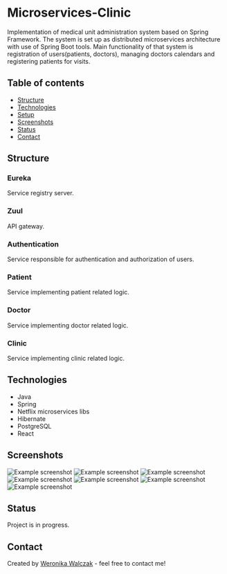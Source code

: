 # Microservices-Clinic
Implementation of medical unit administration system based on Spring Framework. The system is set up as distributed microservices architecture with use of Spring Boot tools. Main functionality of that system is registration of users(patients, doctors), managing doctors calendars and registering patients for visits.   

## Table of contents
* [Structure](#structure)
* [Technologies](#technologies)
* [Setup](#setup)
* [Screenshots](#screenshots)
* [Status](#status)
* [Contact](#contact)

## Structure
### Eureka
Service registry server.
### Zuul
API gateway.
### Authentication
Service responsible for authentication and authorization of users.
### Patient
Service implementing patient related logic.
### Doctor
Service implementing doctor related logic.
### Clinic
Service implementing clinic related logic.

## Technologies
* Java
* Spring
* Netflix microservices libs
* Hibernate
* PostgreSQL
* React

## Screenshots
![Example screenshot](./screenshots/mainPage.png)
![Example screenshot](./screenshots/filter.png)
![Example screenshot](./screenshots/cart.png)
![Example screenshot](./screenshots/checkout.png)
![Example screenshot](./screenshots/payment.png)
![Example screenshot](./screenshots/payPal.png)
![Example screenshot](./screenshots/creditCard.png)

## Status
Project is in progress.

## Contact
Created by [Weronika Walczak](mailto:weronikawalczak989@gmail.com) - feel free to contact me!
